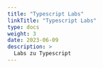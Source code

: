 ```yaml
---
title: "Typescript Labs"
linkTitle: "Typescript Labs"
type: docs
weight: 3
date: 2023-06-09
description: >
  Labs zu Typescript
---
```

